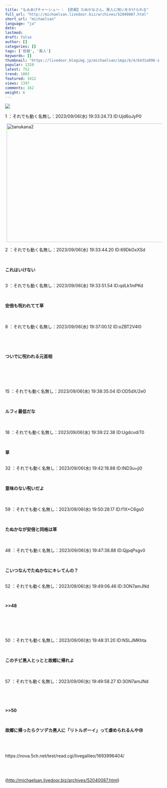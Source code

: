 ```yaml
---
title: "もみあげチャ〜シュ〜 : 【悲報】たぬかなさん、黒人に呪いをかけられる"
full_url: "http://michaelsan.livedoor.biz/archives/52040087.html"
short_url: "michaelsan"
language: "ja"
date: 
lastmod: 
draft: false
author: []
categories: []
tags: ['悲報', '黒人']
keywords: []
thumbnail: "https://livedoor.blogimg.jp/michaelsan/imgs/b/4/b431a996-s.jpg"
popular: 1320
latest: 752
trend: 1003
featured: 1012
views: 1397
comments: 162
weight: 6
---
```


![](https://livedoor.blogimg.jp/michaelsan/imgs/b/4/b431a996-s.jpg)

<div><p>1 ：それでも動く名無し：2023/09/06(水) 19:33:24.73 ID:Ujd6oJyP0</p><a href='https://livedoor.blogimg.jp/michaelsan/imgs/a/2/a29e7fcd.jpg' title='tanukana2' target='_blank'><img src='https://livedoor.blogimg.jp/michaelsan/imgs/a/2/a29e7fcd-s.jpg' width='680' height='384' border='0' alt='tanukana2' hspace='5' class='pict'></a><br><p>2 ：それでも動く名無し：2023/09/06(水) 19:33:44.20 ID:69DkOxXSd</p><p><b><p><br></p></b></p><p><b><p>これはいけない</p></b><br>3 ：それでも動く名無し：2023/09/06(水) 19:33:51.54 ID:qdLk1mPKd</p><p><b><p><br></p></b></p><p><b><p>安倍も呪われてて草 </p><br></b><br>8 ：それでも動く名無し：2023/09/06(水) 19:37:00.12 ID:oZBT2V4l0</p><p><b><p><br></p></b></p><p><b><p><br></p></b></p><p><b><p>ついでに呪われる元首相</p></b><br></p><br><p><br>15 ：それでも動く名無し：2023/09/06(水) 19:38:35.04 ID:OD5dX/2e0</p><p><b><p><br></p></b></p><p><b><p>ルフィ最低だな </p><br></b><br>18 ：それでも動く名無し：2023/09/06(水) 19:39:22.38 ID:UgdcvdiT0</p><p><b><p><br></p></b></p><p><b><p>草 </p></b><br>32 ：それでも動く名無し：2023/09/06(水) 19:42:18.88 ID:lND3u+ji0</p><p><b><p><br></p></b></p><p><b><p>意味のない呪いだよ </p><br></b><br>59 ：それでも動く名無し：2023/09/06(水) 19:50:28.17 ID:f1X+C6gs0</p><p><b><p><br></p></b></p><p><b><p>たぬかなが安倍と同格は草 </p><br></b><br>48 ：それでも動く名無し：2023/09/06(水) 19:47:38.88 ID:QjpqPsgv0</p><p><p><br></p></p><p><p><b>こいつなんでたぬかなにキレてんの？</b></p><br>52 ：それでも動く名無し：2023/09/06(水) 19:49:06.46 ID:3ON7amJNd</p><p><b><p><br></p></b></p><p><b><p>>>48</p></b><br></p><br><p><br>50 ：それでも動く名無し：2023/09/06(水) 19:48:31.20 ID:NSLJMKhta</p><p><b><p><br></p></b></p><p><b><p>このチビ黒人とっとと故郷に帰れよ </p><br></b><br>57 ：それでも動く名無し：2023/09/06(水) 19:49:58.27 ID:3ON7amJNd</p><p><b><p><p><br></p></p></b></p><p><b><p><p><br></p></p></b></p><p><p><b>>>50</b></p></p><p><p><b><br></b></p></p><p><p><b>故郷に帰ったらクソデカ黒人に「リトルボーイ」って虐められるんや😢 </b></p><br><b><br></b><br>https://nova.5ch.net/test/read.cgi/livegalileo/1693996404/<br></p><br><br clear='all'> <p id='a6850dc6aefc0d5bbff2bea180d92d89'> </p> <p id='a6850dc6aefc0d5bbff2bea180d92d89'> </p> <p class='alistcloud-container-6795'></p> </div>

(http://michaelsan.livedoor.biz/archives/52040087.html)
